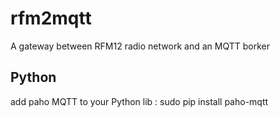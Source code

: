 rfm2mqtt
========

A gateway between RFM12 radio network and an MQTT borker

Python
------

add paho MQTT to your Python lib :
  sudo pip install paho-mqtt
